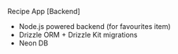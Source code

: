 Recipe App [Backend]

- Node.js powered backend (for favourites item)
- Drizzle ORM + Drizzle Kit migrations
- Neon DB
